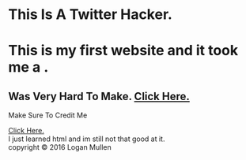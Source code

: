 <!DOCTYPE html>
<html>	
			<head>
			<title>Twitter Account Hacker</title>
			</head>
	<body>
			<h1>This Is A Twitter Hacker.</h1>
			<h1>This is my first website and it took me a .</h1>
					<div>
					<h2>Was Very Hard To Make.
					<a href="https://www.youtube.com/channel/UCXNcetYogdh6OMfZfkLoNHg">Click Here.</a>	
					</div>
					<p>Make Sure To Credit Me</p><a href="https://www.youtube.com/channel/UCXNcetYogdh6OMfZfkLoNHg">Click Here.</a>
					<div>
					I just learned html and im still not that good at it.
					</div>
					<div> 
					copyright &copy; 2016 Logan Mullen
	</body>
</html>
